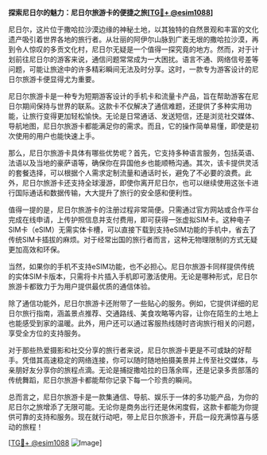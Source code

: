 **探索尼日尔的魅力：尼日尔旅游卡的便捷之旅[[TG💪+ @esim1088](https://t.me/s/esim1088)]**

尼日尔，这片位于撒哈拉沙漠边缘的神秘土地，以其独特的自然景观和丰富的文化遗产吸引着世界各地的旅行者。从壮丽的阿伊尔山脉到广袤无垠的撒哈拉沙漠，再到令人惊叹的多贡文化村，尼日尔无疑是一个值得一探究竟的地方。然而，对于计划前往尼日尔的游客来说，通信问题常常成为一大困扰。语言不通、网络信号差等问题，可能让旅途中的许多精彩瞬间无法及时分享。这时，一款专为游客设计的尼日尔旅游卡便显得尤为重要。

尼日尔旅游卡是一种专为短期游客设计的手机卡和流量卡产品，旨在帮助游客在尼日尔期间保持与世界的联系。这款卡不仅解决了通信难题，还提供了多种实用功能，让旅行变得更加轻松愉快。无论是日常通话、发送短信，还是浏览社交媒体、导航地图，尼日尔旅游卡都能满足你的需求。而且，它的操作简单易懂，即使是初次使用的用户也能快速上手。

那么，尼日尔旅游卡具体有哪些优势呢？首先，它支持多种语言服务，包括英语、法语以及当地的豪萨语等，确保你在异国他乡也能顺畅沟通。其次，该卡提供灵活的套餐选择，可以根据个人需求定制流量和通话时长，避免了不必要的浪费。此外，尼日尔旅游卡还支持全球漫游，即使你离开尼日尔，也可以继续使用这张卡进行国际通话和数据传输，大大提升了旅行的安全感和便利性。

值得一提的是，尼日尔旅游卡的注册过程非常简便。只需通过官方网站或合作平台完成在线申请，上传护照信息并支付费用，即可获得一张虚拟SIM卡。这种电子SIM卡（eSIM）无需实体卡槽，可以直接下载到支持eSIM功能的手机中，省去了传统SIM卡插拔的麻烦。对于经常出国的旅行者而言，这种无物理限制的方式无疑更加高效和环保。

当然，如果你的手机不支持eSIM功能，也不必担心。尼日尔旅游卡同样提供传统的实体SIM卡版本，只需将卡片插入手机即可激活使用。无论是哪种形式，尼日尔旅游卡都致力于为用户提供最优质的通信体验。

除了通信功能外，尼日尔旅游卡还附带了一些贴心的服务。例如，它提供详细的尼日尔旅行指南，涵盖景点推荐、交通路线、美食攻略等内容，让你在陌生的土地上也能感受到家的温暖。此外，用户还可以通过客服热线随时咨询旅行相关的问题，享受全方位的支持服务。

对于那些热爱摄影和社交分享的旅行者来说，尼日尔旅游卡更是不可或缺的好帮手。凭借其高速稳定的网络连接，你可以随时随地拍摄美景并上传至社交媒体，与亲朋好友分享你的旅程点滴。无论是捕捉撒哈拉的日落余晖，还是记录多贡部落的传统舞蹈，尼日尔旅游卡都能帮你记录下每一个珍贵的瞬间。

总而言之，尼日尔旅游卡是一款集通信、导航、娱乐于一体的多功能产品，为你的尼日尔之旅增添了无限可能。无论你是商务出行还是休闲度假，这款卡都能为你提供可靠的支持和服务。现在就行动吧，带上尼日尔旅游卡，开启一段充满惊喜与感动的旅程！

[[TG💪+ @esim1088](https://t.me/s/esim1088) ![Image](https://i.postimg.cc/4NQfJmqS/Snipaste-2025-05-13-00-14-12.png)]